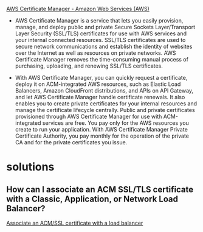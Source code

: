 [AWS Certificate Manager - Amazon Web Services (AWS)](https://aws.amazon.com/certificate-manager/)

- AWS Certificate Manager is a service that lets you easily provision, manage, and deploy public and private Secure Sockets Layer/Transport Layer Security (SSL/TLS) certificates for use with AWS services and your internal connected resources. SSL/TLS certificates are used to secure network communications and establish the identity of websites over the Internet as well as resources on private networks. AWS Certificate Manager removes the time-consuming manual process of purchasing, uploading, and renewing SSL/TLS certificates.

- With AWS Certificate Manager, you can quickly request a certificate, deploy it on ACM-integrated AWS resources, such as Elastic Load Balancers, Amazon CloudFront distributions, and APIs on API Gateway, and let AWS Certificate Manager handle certificate renewals. It also enables you to create private certificates for your internal resources and manage the certificate lifecycle centrally. Public and private certificates provisioned through AWS Certificate Manager for use with ACM-integrated services are free. You pay only for the AWS resources you create to run your application. With AWS Certificate Manager Private Certificate Authority, you pay monthly for the operation of the private CA and for the private certificates you issue.


# solutions

## How can I associate an ACM SSL/TLS certificate with a Classic, Application, or Network Load Balancer?

[Associate an ACM/SSL certificate with a load balancer](https://aws.amazon.com/premiumsupport/knowledge-center/associate-acm-certificate-alb-nlb/?nc1=h_ls)


